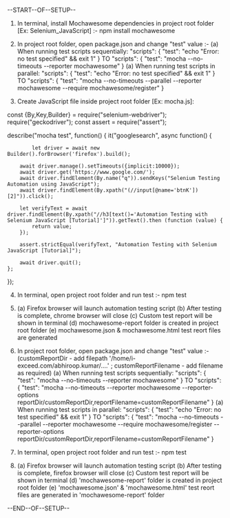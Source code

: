 --START--OF--SETUP--





1. In terminal, install Mochawesome dependencies in project root folder [Ex: Selenium_JavaScript] :-
			npm install mochawesome

2. In project root folder, open package.json and change "test" value :-
	(a) When running test scripts sequentially:
			"scripts": {
			    "test": "echo \"Error: no test specified\" && exit 1"
			  }
			  TO
			"scripts": {
			    "test": "mocha --no-timeouts --reporter mochawesome"
			  }
	(a) When running test scripts in parallel:
			"scripts": {
			    "test": "echo \"Error: no test specified\" && exit 1"
			  }
			  TO
			"scripts": {
			    "test": "mocha --no-timeouts --parallel --reporter mochawesome --require mochawesome/register"
			  }

3. Create JavaScript file inside project root folder [Ex: mocha.js]:

const {By,Key,Builder} = require("selenium-webdriver");
require("geckodriver");
const assert = require("assert");

describe("mocha test", function() {
	it("googlesearch", async function() {

    		let driver = await new Builder().forBrowser('firefox').build();

		await driver.manage().setTimeouts({implicit:10000});
		await driver.get('https://www.google.com/');
		await driver.findElement(By.name("q")).sendKeys("Selenium Testing Automation using JavaScript");
		await driver.findElement(By.xpath("(//input[@name='btnK'])[2]")).click();
		    
		let verifyText = await driver.findElement(By.xpath("//h3[text()='Automation Testing with Selenium JavaScript [Tutorial]']")).getText().then (function (value) {
			return value;
		});
    
		assert.strictEqual(verifyText, "Automation Testing with Selenium JavaScript [Tutorial]");
    
		await driver.quit();
	};

});


4. In terminal, open project root folder and run test :-
		npm test

5.	(a) Firefox browser will launch automation testing script
	(b) After testing is complete, chrome browser will close
	(c) Custom test report will be shown in terminal
	(d) mochawesome-report folder is created in project root folder
	(e) mochawesome.json & mochawesome.html test reort files are generated

6. In project root folder, open package.json and change "test" value :- (customReportDir - add filepath '/home/i-exceed.com/abhiroop.kumar/....' ; customReportFilename - add filename as required)
	(a) When running test scripts sequentially:
			"scripts": {
			    "test": "mocha --no-timeouts --reporter mochawesome"
			  }
			  TO
			"scripts": {
			    "test": "mocha --no-timeouts --reporter mochawesome --reporter-options reportDir/customReportDir,reportFilename=customReportFilename"
			  }
	(a) When running test scripts in parallel:
			"scripts": {
			    "test": "echo \"Error: no test specified\" && exit 1"
			  }
			  TO
			"scripts": {
			    "test": "mocha --no-timeouts --parallel --reporter mochawesome --require mochawesome/register --reporter-options reportDir/customReportDir,reportFilename=customReportFilename"
			  }

7. In terminal, open project root folder and run test :-
		npm test

8.	(a) Firefox browser will launch automation testing script
	(b) After testing is complete, firefox browser will close
	(c) Custom test report will be shown in terminal
	(d) 'mochawesome-report' folder is created in project root folder
	(e) 'mochawesome.json' & 'mochawesome.html' test reort files are generated in 'mochawesome-report' folder





--END--OF--SETUP--
